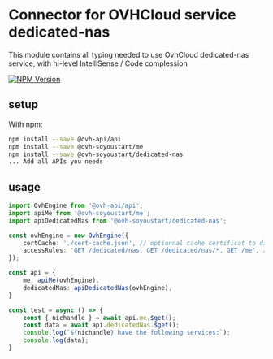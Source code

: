 # Connector for OVHCloud service dedicated-nas

This module contains all typing needed to use OvhCloud dedicated-nas service, with hi-level IntelliSense / Code complession

[![NPM Version](https://img.shields.io/npm/v/@ovh-soyoustart/dedicated-nas.svg?style=flat)](https://www.npmjs.org/package/@ovh-soyoustart/dedicated-nas)

## setup

With npm:
````bash
npm install --save @ovh-api/api
npm install --save @ovh-soyoustart/me
npm install --save @ovh-soyoustart/dedicated-nas
... Add all APIs you needs
````

## usage

````typescript
import OvhEngine from '@ovh-api/api';
import apiMe from '@ovh-soyoustart/me';
import apiDedicatedNas from '@ovh-soyoustart/dedicated-nas';

const ovhEngine = new OvhEngine({ 
    certCache: './cert-cache.json', // optionnal cache certificat to disk
    accessRules: 'GET /dedicated/nas, GET /dedicated/nas/*, GET /me', // optionnal limit the requested privileges.
});

const api = {
    me: apiMe(ovhEngine),
    dedicatedNas: apiDedicatedNas(ovhEngine),
}

const test = async () => {
    const { nichandle } = await api.me.$get();
    const data = await api.dedicatedNas.$get();
    console.log(`${nichandle} have the following services:`);
    console.log(data);
}

````